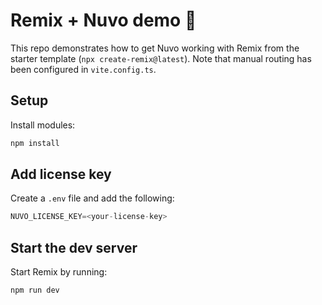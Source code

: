 # Remix + Nuvo demo 🎉

This repo demonstrates how to get Nuvo working with Remix from the starter template (`npx create-remix@latest`).
Note that manual routing has been configured in `vite.config.ts`.

## Setup

Install modules:

```bash
npm install
```

## Add license key

Create a `.env` file and add the following:

```js
NUVO_LICENSE_KEY=<your-license-key>

```

## Start the dev server

Start Remix by running:

```bash
npm run dev
```
